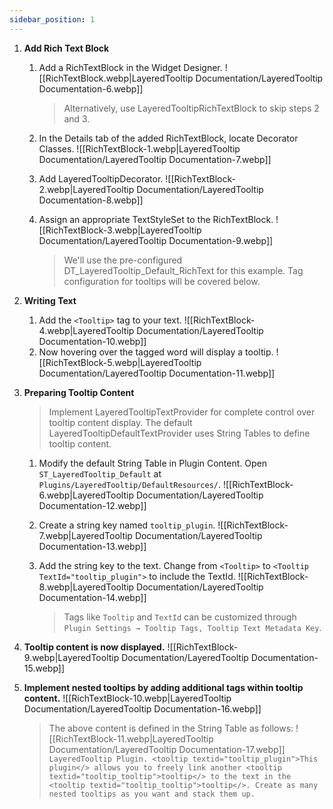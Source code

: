 ```yaml
---
sidebar_position: 1
---
```

1. **Add Rich Text Block**
    
    1. Add a RichTextBlock in the Widget Designer. ![[RichTextBlock.webp|LayeredTooltip Documentation/LayeredTooltip Documentation-6.webp]]
        
        > Alternatively, use LayeredTooltipRichTextBlock to skip steps 2 and 3.
        
    2. In the Details tab of the added RichTextBlock, locate Decorator Classes. ![[RichTextBlock-1.webp|LayeredTooltip Documentation/LayeredTooltip Documentation-7.webp]]
    3. Add LayeredTooltipDecorator. ![[RichTextBlock-2.webp|LayeredTooltip Documentation/LayeredTooltip Documentation-8.webp]]
    4. Assign an appropriate TextStyleSet to the RichTextBlock. ![[RichTextBlock-3.webp|LayeredTooltip Documentation/LayeredTooltip Documentation-9.webp]]
        
        > We'll use the pre-configured DT_LayeredTooltip_Default_RichText for this example. Tag configuration for tooltips will be covered below.
        
2. **Writing Text**
    
    1. Add the `<Tooltip>` tag to your text. ![[RichTextBlock-4.webp|LayeredTooltip Documentation/LayeredTooltip Documentation-10.webp]]
    2. Now hovering over the tagged word will display a tooltip. ![[RichTextBlock-5.webp|LayeredTooltip Documentation/LayeredTooltip Documentation-11.webp]]
3. **Preparing Tooltip Content**
    
    > Implement LayeredTooltipTextProvider for complete control over tooltip content display. The default LayeredTooltipDefaultTextProvider uses String Tables to define tooltip content.
    
    1. Modify the default String Table in Plugin Content. Open `ST_LayeredTooltip_Default` at `Plugins/LayeredTooltip/DefaultResources/`. ![[RichTextBlock-6.webp|LayeredTooltip Documentation/LayeredTooltip Documentation-12.webp]]
    2. Create a string key named `tooltip_plugin`. ![[RichTextBlock-7.webp|LayeredTooltip Documentation/LayeredTooltip Documentation-13.webp]]
    3. Add the string key to the text. Change from `<Tooltip>` to `<Tooltip TextId="tooltip_plugin">` to include the TextId. ![[RichTextBlock-8.webp|LayeredTooltip Documentation/LayeredTooltip Documentation-14.webp]]
        
        > Tags like `Tooltip` and `TextId` can be customized through `Plugin Settings → Tooltip Tags, Tooltip Text Metadata Key`.
        
4. **Tooltip content is now displayed.** ![[RichTextBlock-9.webp|LayeredTooltip Documentation/LayeredTooltip Documentation-15.webp]]
    
5. **Implement nested tooltips by adding additional tags within tooltip content.** ![[RichTextBlock-10.webp|LayeredTooltip Documentation/LayeredTooltip Documentation-16.webp]]
    
    > The above content is defined in the String Table as follows: ![[RichTextBlock-11.webp|LayeredTooltip Documentation/LayeredTooltip Documentation-17.webp]] `LayeredTooltip Plugin. <tooltip textid="tooltip_plugin">This plugin</> allows you to freely link another <tooltip textid="tooltip_tooltip">tooltip</> to the text in the <tooltip textid="tooltip_tooltip">tooltip</>. Create as many nested tooltips as you want and stack them up.`